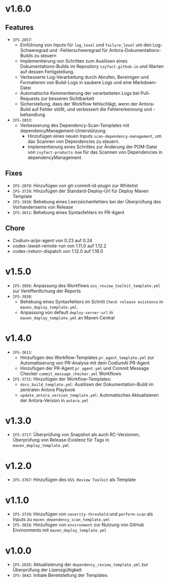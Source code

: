 # v1.6.0
## Features
- `IFS-2857`:
    - Einführung von Inputs für `log_level` und `failure_level` um den Log-Schweregrad und -Fehlerschweregrad für Antora-Dokumentations-Builds zu steuern
    - Implementierung von Schritten zum Auslösen eines Dokumentations-Builds im Repository `isyfact.github.io` und Warten auf dessen Fertigstellung.
    - Verbesserte Log-Verarbeitung durch Abrufen, Bereinigen und Formatieren von Build-Logs in saubere Logs und eine Markdown-Datei
    - Automatische Kommentierung der verarbeiteten Logs bei Pull-Requests zur besseren Sichtbarkeit
    - Sicherstellung, dass der Workflow fehlschlägt, wenn der Antora-Build auf Fehler stößt, und verbessert die Fehlererkennung und -behandlung
- `IFS-2853`:
  - Verbesserung des Dependency-Scan-Templates mit dependencyManagement-Unterstützung:
    - Hinzufügen eines neuen Inputs `scan-dependency-management`, um das Scannen von Dependencies zu steuern.
    - Implementierung eines Schrittes zur Änderung der POM-Datei von `isyfact-products-bom` für das Scannen von Dependencies in dependencyManagement.

## Fixes
- `IFS-2079`: Hinzufügen von git-commit-id-plugin zur Whitelist
- `IFS-3729`: Hinzufügen der Standard-Deploy-Url für Deploy Maven Template
- `IFS-3938`: Behebung eines Leerzeichenfehlers bei der Überprüfung des Vorhandenseins von Release
- `IFS-3611`: Behebung eines Syntaxfehlers im PR-Agent 

## Chore
- Codium-ai/pr-agent von 0.23 auf 0.24
- codex-/await-remote-run von 1.11.0 auf 1.12.2
- codex-/return-dispatch von 1.12.0 auf 1.16.0

# v1.5.0
- `IFS-3956`: Anpassung des Workflows `oss_review_toolkit_template.yml` zur Veröffentlichung der Reports
- `IFS-3938`: 
  - Behebung eines Syntaxfehlers im Schritt `Check release existence` in `maven_deploy_template.yml`. 
  - Anpassung von default `deploy-server-url` in `maven_deploy_template.yml` an Maven Central

# v1.4.0
- `IFS-3611`: 
  - Hinzufügen des Workflow-Templates `pr_agent_template.yml` zur Automatisierung von PR-Analyse mit dem CodiumAI PR-Agent
  - Hinzufügen der PR-Agent `pr_agent.yml` und Commit Message Checker `commit_message_checker.yml` Workflows
- `IFS-3731`: Hinzufügen der Workflow-Templates:
  - `docs_build_template.yml`: Auslösen der Dokumentation-Build im zentralen Antora Playbook
  - `update_antora_version_template.yml`: Automatisches Aktualisieren der Antora-Version in `antora.yml`

# v1.3.0
- `IFS-3727`: Überprüfung von Snapshot als auch RC-Versionen, Überprüfung von Release-Existenz für Tags in `maven_deploy_template.yml`

# v1.2.0
- `IFS-3767`: Hinzufügen des `OSS Review Toolkit` als Template

# v1.1.0 
- `IFS-3729`: Hinzufügen von `severity-threshold` und `perform-scan` als Inputs zu `maven_dependency_scan_template.yml`
- `IFS-3826`: Hinzufügen von `environment` zur Nutzung von GitHub Environments mit `maven_deploy_template.yml`

# v1.0.0
- `IFS-2835`: Aktualisierung der `dependency_review_template.yml` zur Überprüfung der Lizenzgültigkeit
- `IFS-3842`: Initiale Bereitstellung der Templates
